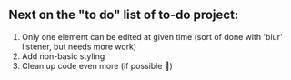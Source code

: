 ## Next on the "to do" list of to-do project:
1. Only one element can be edited at given time (sort of done with 'blur' listener, but needs more work)
2. Add non-basic styling 
3. Clean up code even more (if possible :thinking:)